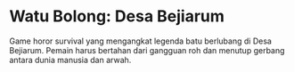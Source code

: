# Watu Bolong: Desa Bejiarum
Game horor survival yang mengangkat legenda batu berlubang di Desa Bejiarum.
Pemain harus bertahan dari gangguan roh dan menutup gerbang antara dunia manusia dan arwah.